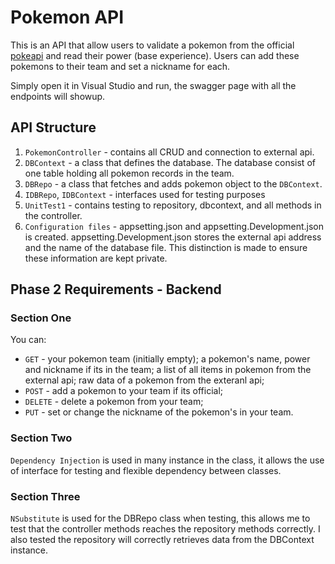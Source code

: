 # Pokemon API

This is an API that allow users to validate a pokemon from the official [pokeapi](pokeapi.co) and read their power (base experience). Users can add these pokemons to their team and set a nickname for each. 

Simply open it in Visual Studio and run, the swagger page with all the endpoints will showup. 

## API Structure

1. `PokemonController` - contains all CRUD and connection to external api.
2. `DBContext` - a class that defines the database. The database consist of one table holding all pokemon records in the team.
3. `DBRepo` - a class that fetches and adds pokemon object to the `DBContext`.
4. `IDBRepo`, `IDBContext` - interfaces used for testing purposes
5. `UnitTest1` - contains testing to repository, dbcontext, and all methods in the controller.
6. `Configuration files` - appsetting.json and appsetting.Development.json is created. appsetting.Development.json stores the external api address and the name of the database file. This distinction is made to ensure these information are kept private. 

## Phase 2 Requirements - Backend

### Section One
You can:
* `GET` - your pokemon team (initially empty); a pokemon's name, power and nickname if its in the team; a list of all items in pokemon from the external api; raw data of a pokemon from the exteranl api;
* `POST` - add a pokemon to your team if its official;
* `DELETE` - delete a pokemon from your team;
* `PUT` - set or change the nickname of the pokemon's in your team.

### Section Two

`Dependency Injection` is used in many instance in the class, it allows the use of interface for testing and flexible dependency between classes. 

### Section Three

`NSubstitute` is used for the DBRepo class when testing, this allows me to test that the controller methods reaches the repository methods correctly. I also tested the repository will correctly retrieves data from the DBContext instance. 